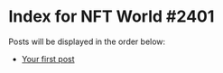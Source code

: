 # Index for NFT World #2401
Posts will be displayed in the order below:

- [Your first post](./001-first.md)

